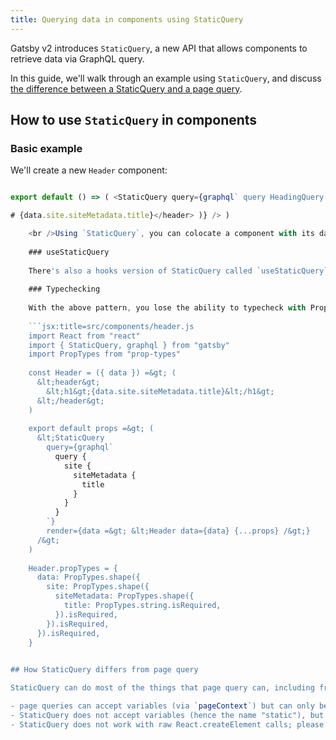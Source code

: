 ```yaml
---
title: Querying data in components using StaticQuery
---
```


Gatsby v2 introduces `StaticQuery`, a new API that allows components to retrieve data via GraphQL query.

In this guide, we'll walk through an example using `StaticQuery`, and discuss [the difference between a StaticQuery and a page query](#how-staticquery-differs-from-page-query).

## How to use `StaticQuery` in components

<EggheadEmbed lessonLink="https://egghead.io/lessons/gatsby-load-data-using-graphql-queries-directly-in-a-gatsby-v2-component-with-staticquery" lessonTitle="Load Data using GraphQL Queries Directly in a Gatsby v2 Component with StaticQuery" />

### Basic example

We'll create a new `Header` component:

```jsx:title=src/components/header.js import React from "react" import { StaticQuery, graphql } from "gatsby"

export default () => ( <StaticQuery query={graphql` query HeadingQuery { site { siteMetadata { title } } `} render ={data => ( <header> 

# {data.site.siteMetadata.title}</header> )} /> )

    <br />Using `StaticQuery`, you can colocate a component with its data. No longer is it required to, say, pass data down from `Layout` to `Header`.
    
    ### useStaticQuery
    
    There's also a hooks version of StaticQuery called `useStaticQuery`. Check out its documentation [here!](/docs/use-static-query/)
    
    ### Typechecking
    
    With the above pattern, you lose the ability to typecheck with PropTypes. To regain typechecking while achieving the same result, you can change the component to:
    
    ```jsx:title=src/components/header.js
    import React from "react"
    import { StaticQuery, graphql } from "gatsby"
    import PropTypes from "prop-types"
    
    const Header = ({ data }) =&gt; (
      &lt;header&gt;
        &lt;h1&gt;{data.site.siteMetadata.title}&lt;/h1&gt;
      &lt;/header&gt;
    )
    
    export default props =&gt; (
      &lt;StaticQuery
        query={graphql`
          query {
            site {
              siteMetadata {
                title
              }
            }
          }
        `}
        render={data =&gt; &lt;Header data={data} {...props} /&gt;}
      /&gt;
    )
    
    Header.propTypes = {
      data: PropTypes.shape({
        site: PropTypes.shape({
          siteMetadata: PropTypes.shape({
            title: PropTypes.string.isRequired,
          }).isRequired,
        }).isRequired,
      }).isRequired,
    }
    

## How StaticQuery differs from page query

StaticQuery can do most of the things that page query can, including fragments. The main differences are:

- page queries can accept variables (via `pageContext`) but can only be added to *page* components
- StaticQuery does not accept variables (hence the name "static"), but can be used in *any* component, including pages
- StaticQuery does not work with raw React.createElement calls; please use JSX, e.g. `<StaticQuery />`